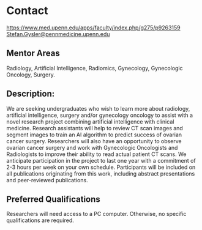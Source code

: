 # Contact
https://www.med.upenn.edu/apps/faculty/index.php/g275/p9263159
Stefan.Gysler@pennmedicine.upenn.edu
## Mentor Areas

Radiology, Artificial Intelligence, Radiomics, Gynecology, Gynecologic Oncology, Surgery. 

## Description:

We are seeking undergraduates who wish to learn more about radiology, artificial intelligence, surgery and/or gynecology oncology to assist with a novel research project combining artificial intelligence with clinical medicine. Research assistants will help to review CT scan images and segment images to train an AI algorithm to predict success of ovarian cancer surgery. Researchers will also have an opportunity to observe ovarian cancer surgery and work with Gynecologic Oncologists and Radiologists to improve their ability to read actual patient CT scans. We anticipate participation in the project to last one year with a commitment of 2-3 hours per week on your own schedule. Participants will be included on all publications originating from this work, including abstract presentations and peer-reviewed publications. 

## Preferred Qualifications

Researchers will need access to a PC computer. Otherwise, no specific qualifications are required.